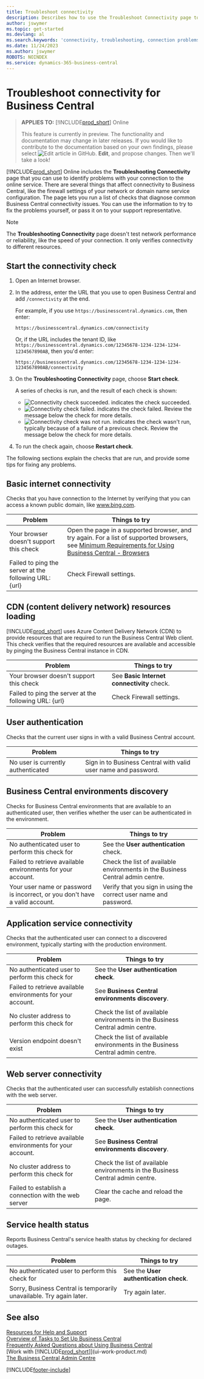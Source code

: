 ```yaml
---
title: Troubleshoot connectivity
description: Describes how to use the Troubleshoot Connectivity page to identify and fix problems connecting to Business Central online.
author: jswymer
ms.topic: get-started
ms.devlang: al
ms.search.keywords: 'connectivity, troubleshooting, connection problems'
ms.date: 11/24/2023
ms.author: jswymer
ROBOTS: NOINDEX
ms.service: dynamics-365-business-central
---
```


# Troubleshoot connectivity for Business Central

> **APPLIES TO:** [!INCLUDE[prod_short](includes/prod_short.md)] Online
>
> This feature is currently in preview. The functionality and documentation may change in later releases. If you would like to contribute to the documentation based on your own findings, please select ![Edit article in GitHub.](media/github-edit-pencil.png) **Edit**, and propose changes. Then we'll take a look!

[!INCLUDE[prod_short](includes/prod_short.md)] Online includes the **Troubleshooting Connectivity** page that you can use to identify problems with your connection to the online service. There are several things that affect connectivity to Business Central, like the firewall settings of your network or domain name service configuration. The page lets you run a list of checks that diagnose common Business Central connectivity issues. You can use the information to try to fix the problems yourself, or pass it on to your support representative.

> [!NOTE]
> The **Troubleshooting Connectivity** page doesn't test network performance or reliability, like the speed of your connection. It only verifies connectivity to different resources.

## Start the connectivity check 

1. Open an Internet browser.
2. In the address, enter the URL that you use to open Business Central and add `/connectivity` at the end. 

    For example, if you use `https://businesscentral.dynamics.com`, then enter:

    ```http
    https://businesscentral.dynamics.com/connectivity
    ```

    Or, if the URL includes the tenant ID, like `https://businesscentral.dynamics.com/12345678-1234-1234-1234-1234567890AB`, then you'd enter:

    ```http
    https://businesscentral.dynamics.com/12345678-1234-1234-1234-1234567890AB/connectivity
    ```
 
3. On the **Troubleshooting Connectivity** page, choose **Start check**.

    A series of checks is run, and the result of each check is shown:

    - ![Connectivity check succeeded.](media/connectivity-check.png) indicates the check succeeded.
    - ![Connectivity check failed.](media/connectivity-failed.png) indicates the check failed. Review the message below the check for more details.
    - ![Connectivity check was not run.](media/connectivity-blocked.png) indicates the check wasn't run, typically because of a failure of a previous check. Review the message below the check for more details.

4. To run the check again, choose **Restart check**.

The following sections explain the checks that are run, and provide some tips for fixing any problems.

## Basic internet connectivity

Checks that you have connection to the Internet by verifying that you can access a known public domain, like www.bing.com.

|Problem|Things to try|
|-------|-------------|
|Your browser doesn't support this check|Open the page in a supported browser, and try again. For a list of supported browsers, see [Minimum Requirements for Using Business Central - Browsers](product-requirements.md#browsers)|
|Failed to ping the server at the following URL: {url}|Check Firewall settings.|

## CDN (content delivery network) resources loading

[!INCLUDE[prod_short](includes/prod_short.md)] uses Azure Content Delivery Network (CDN) to provide resources that are required to run the Business Central Web client. This check verifies that the required resources are available and accessible by pinging the Business Central instance in CDN.

|Problem|Things to try|
|-------|-------------|
|Your browser doesn't support this check|See **Basic Internet connectivity** check.|
|Failed to ping the server at the following URL: {url}|Check Firewall settings.|

## User authentication

Checks that the current user signs in with a valid Business Central account.

|Problem|Things to try|
|-------|-------------|
|No user is currently authenticated|Sign in to Business Central with valid user name and password.|

## Business Central environments discovery

Checks for Business Central environments that are available to an authenticated user, then verifies whether the user can be authenticated in the environment.
<!-- example: Your user name or password is incorrect, or you do not have a valid account.. Request duration: 332 milliseconds)-->

|Problem|Things to try|
|-------|-------------|
|No authenticated user to perform this check for|See the **User authentication** check.|
|Failed to retrieve available environments for your account.|Check the list of available environments in the Business Central admin centre.|
|Your user name or password is incorrect, or you don't have a valid account.| Verify that you sign in using the correct user name and password.|

## Application service connectivity

Checks that the authenticated user can connect to a discovered environment, typically starting with the production environment.

|Problem|Things to try|
|-------|-------------|
|No authenticated user to perform this check for|See the **User authentication check**.|
|Failed to retrieve available environments for your account.|See **Business Central environments discovery**.|
|No cluster address to perform this check for|Check the list of available environments in the Business Central admin centre.|
|Version endpoint doesn't exist|Check the list of available environments in the Business Central admin centre.|

## Web server connectivity

Checks that the authenticated user can successfully establish connections with the web server.

|Problem|Things to try|
|-------|-------------|
|No authenticated user to perform this check for|See the **User authentication check**.|
|Failed to retrieve available environments for your account.|See **Business Central environments discovery**.|
|No cluster address to perform this check for|Check the list of available environments in the Business Central admin centre.|
|Failed to establish a connection with the web server|Clear the cache and reload the page.|

## Service health status

Reports Business Central's service health status by checking for declared outages.

|Problem|Things to try|
|-------|-------------|
|No authenticated user to perform this check for|See the **User authentication check**.|
|Sorry, Business Central is temporarily unavailable. Try again later.|Try again later.|

## See also

[Resources for Help and Support](product-help-and-support.md)  
[Overview of Tasks to Set Up Business Central](setup.md)  
[Frequently Asked Questions about Using Business Central](across-faq.yml)  
[Work with [!INCLUDE[prod_short](includes/prod_short.md)]](ui-work-product.md)  
[The Business Central Admin Centre](/dynamics365/business-central/dev-itpro/administration/tenant-admin-center)

[!INCLUDE[footer-include](includes/footer-banner.md)]

